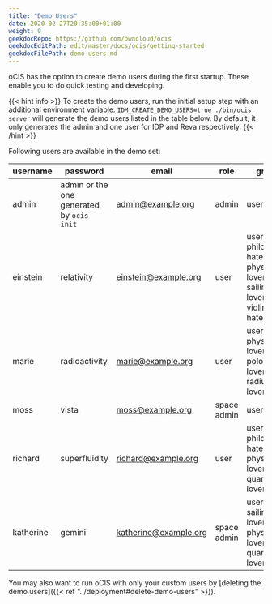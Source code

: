 ```yaml
---
title: "Demo Users"
date: 2020-02-27T20:35:00+01:00
weight: 0
geekdocRepo: https://github.com/owncloud/ocis
geekdocEditPath: edit/master/docs/ocis/getting-started
geekdocFilePath: demo-users.md
---
```


oCIS has the option to create demo users during the first startup. These enable you to do quick testing and developing.

{{< hint info >}}
To create the demo users, run the initial setup step with an additional environment variable.
`IDM_CREATE_DEMO_USERS=true ./bin/ocis server` will generate the demo users listed in the table below. By default, it only generates the admin and one user for IDP and Reva respectively.
{{< /hint >}}

Following users are available in the demo set:

| username  | password                                  | email                 | role        | groups                                                                  |
| --------- | ----------------------------------------- | --------------------- | ----------- | ----------------------------------------------------------------------- |
| admin     | admin or the one generated by `ocis init` | admin@example.org     | admin       | users                                                                   |
| einstein  | relativity                                | einstein@example.org  | user        | users, philosophy-haters, physics-lovers, sailing-lovers, violin-haters |
| marie     | radioactivity                             | marie@example.org     | user        | users, physics-lovers, polonium-lovers, radium-lovers                   |
| moss      | vista                                     | moss@example.org      | space admin | users                                                                   |
| richard   | superfluidity                             | richard@example.org   | user        | users, philosophy-haters, physics-lovers, quantum-lovers                |
| katherine | gemini                                    | katherine@example.org | space admin | users, sailing-lovers, physics-lovers, quantum-lovers                   |

You may also want to run oCIS with only your custom users by [deleting the demo users]({{< ref "../deployment#delete-demo-users" >}}).
